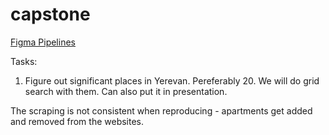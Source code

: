 # capstone

[Figma Pipelines](https://www.figma.com/file/QyKBl6YhZuI0D9D86thCc3/Pipelines?type=whiteboard&node-id=0%3A1&t=KCB0szRzkneM0i9G-1)

Tasks: 

1. Figure out significant places in Yerevan. Pereferably 20. We will do grid search with them. 
Can also put it in presentation. 

The scraping is not consistent when reproducing - apartments get added and removed from the websites.